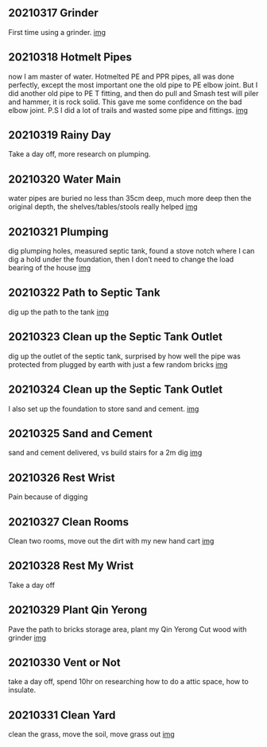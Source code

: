 ## 20210317 Grinder
First time using a grinder.
[img](imgs/20210317)

## 20210318 Hotmelt Pipes
now I am master of water. Hotmelted PE and PPR pipes, all was done perfectly, except the most important one the old pipe to PE elbow joint. But I did another old pipe to PE T fitting, and then do pull and Smash test will piler and hammer, it is rock solid. This gave me some confidence on the bad elbow joint. P.S I did a lot of trails and wasted some pipe and fittings.
[img](imgs/20210318)

## 20210319 Rainy Day
Take a day off, more research on plumping.

## 20210320 Water Main
water pipes are buried no less than 35cm deep, much more deep then the original depth, the shelves/tables/stools really helped
[img](imgs/20210320/)

## 20210321 Plumping
dig plumping holes, measured septic tank, found a stove notch where I can dig a hold under the foundation, then I don’t need to change the load bearing of the house
[img](imgs/20210321/)

## 20210322 Path to Septic Tank
dig up the path to the tank
[img](imgs/20210322/)

## 20210323 Clean up the Septic Tank Outlet
dig up the outlet of the septic tank, surprised by how well the pipe was protected from plugged by earth with just a few random bricks
[img](imgs/20210323/)

## 20210324 Clean up the Septic Tank Outlet
I also set up the foundation to store sand and cement. [img](imgs/20210324/)

## 20210325 Sand and Cement
sand and cement delivered, vs build stairs for a 2m dig [img](imgs/20210325/)

## 20210326 Rest Wrist
Pain because of digging

## 20210327 Clean Rooms
Clean two rooms, move out the dirt with my new hand cart [img](imgs/20210327/)

## 20210328 Rest My Wrist
Take a day off

## 20210329 Plant Qin Yerong
Pave the path to bricks storage area, plant my Qin Yerong
Cut wood with grinder [img](imgs/20210329/)

## 20210330 Vent or Not
take a day off, spend 10hr on researching how to do a attic space, how to
insulate.

## 20210331 Clean Yard
clean the grass, move the soil, move grass out
[img](imgs/20210331/)
